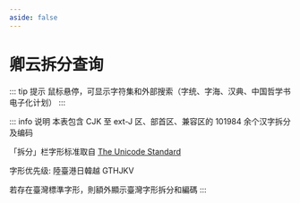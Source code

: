 ```yaml
---
aside: false
---
```

<script setup>
import Search from '@/search/OptimizedFetchSearch.vue'
</script>

# 卿云拆分查询

<div class="zigen-font">
<Search chaifenUrl="/chaifen.csv" zigenUrl="/zigen-joy.csv" />
</div>

::: tip 提示
鼠标悬停，可显示字符集和外部搜索（字统、字海、汉典、中国哲学书电子化计划）
:::

::: info 说明
本表包含 CJK 至 ext-J 区、部首区、兼容区的 101984 余个汉字拆分及编码

「拆分」栏字形标准取自 [The Unicode Standard](https://www.unicode.org/versions/Unicode15.1.0/)

字形优先级: 陸臺港日韓越 GTHJKV

若存在臺灣標準字形，則額外顯示臺灣字形拆分和編碼
:::